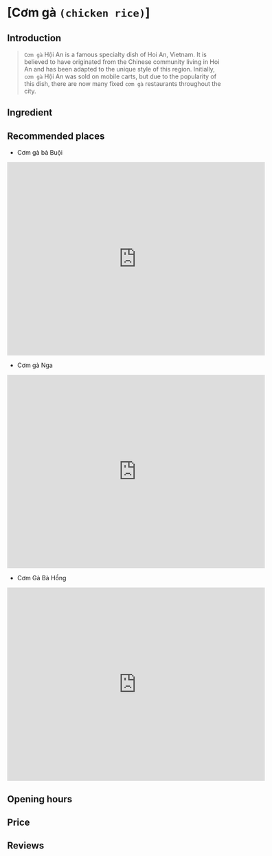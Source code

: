 # [Cơm gà `(chicken rice)`]

## Introduction
> `Cơm gà` Hội An is a famous specialty dish of Hoi An, Vietnam. It is believed to have originated from the Chinese community living in Hoi An and has been adapted to the unique style of this region. Initially, `cơm gà` Hội An was sold on mobile carts, but due to the popularity of this dish, there are now many fixed `cơm gà` restaurants throughout the city.

## Ingredient

## Recommended places

 - Cơm gà bà Buội
<div class="map-container">
  <iframe src="https://www.google.com/maps/embed?pb=!1m18!1m12!1m3!1d3837.5827638227215!2d108.32784407520576!3d15.878511744515201!2m3!1f0!2f0!3f0!3m2!1i1024!2i768!4f13.1!3m3!1m2!1s0x31420e7f235566e1%3A0xb19b7596a268c9f5!2zQ8ahbSBHw6AgQmHMgCBCdcO0zKNp!5e0!3m2!1sen!2s!4v1687628403158!5m2!1sen!2s" width="600" height="450" style="border:0;" allowfullscreen="" loading="lazy" referrerpolicy="no-referrer-when-downgrade"></iframe>
</div>

 - Cơm gà Nga
<div class="map-container">
	<iframe src="https://www.google.com/maps/embed?pb=!1m18!1m12!1m3!1d3837.5828590835013!2d108.32880537520577!3d15.878506744515397!2m3!1f0!2f0!3f0!3m2!1i1024!2i768!4f13.1!3m3!1m2!1s0x31420e7f47a04ae5%3A0x7952689c3d4434d3!2zQ8ahbSBnw6AgTmdh!5e0!3m2!1sen!2s!4v1687628424414!5m2!1sen!2s" width="600" height="450" style="border:0;" allowfullscreen="" loading="lazy" referrerpolicy="no-referrer-when-downgrade"></iframe>
</div>

 - Cơm Gà Bà Hồng
<div class="map-container">
  <iframe src="https://www.google.com/maps/embed?pb=!1m18!1m12!1m3!1d3837.582008299177!2d108.32705011744385!3d15.878551400000003!2m3!1f0!2f0!3f0!3m2!1i1024!2i768!4f13.1!3m3!1m2!1s0x31420e7edb71c89d%3A0xfb889fc128239147!2zQ8ahbSBHw6AgQsOgIEjhu5NuZw!5e0!3m2!1sen!2s!4v1688788683674!5m2!1sen!2s" width="600" height="450" style="border:0;" allowfullscreen="" loading="lazy" referrerpolicy="no-referrer-when-downgrade"></iframe>
</div>

## Opening hours

## Price

## Reviews
